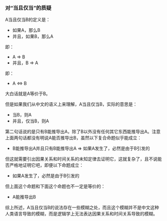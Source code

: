 ﻿### 对“当且仅当”的质疑

A当且仅当B的定义是：

- 如果A，那么B
- 并且，如果B，那么A

即：

- A => B
- 并且，B => A

即：

- A <=> B

大白话就是A等价于B。

但是如果我们从中文的语义上来理解，A当且仅当B，实际的意思是：

- 当B，则A
- 并且，仅当B，则A

第二句话说的是只有B能推导出A，除了B以外没有任何其它东西能推导出A。注意上面两句话都没有明说A能否推导出B，虽然以下复合命题似乎能成立：

- B能推导出A并且只有B能推导出A => 如果A发生了，必然是由于B引发的

但这就需要引出因果关系和时间关系的未知定律去证明它，这就复杂了，且不说能否严格地证明它吧，即便以下命题成立：

- 如果A发生了，必然是由于B引发的

但上面这个命题和下面这个命题也不一定是等价的：

- A能推导出B

综上所述，A当且仅当B的说法存在一些模糊之处，而且这个模糊并不是中文这种人类语言导致的模糊，而是逻辑学上无法表达因果关系和时间关系导致的模糊。
